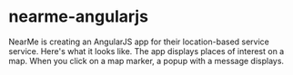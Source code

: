 # nearme-angularjs

NearMe is creating an AngularJS app for their location-based service service. Here's what it looks like. The app displays places of interest on a map. When you click on a map marker, a popup with a message displays.
